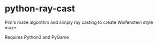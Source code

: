 # python-ray-cast

Pim's maze algorithm and simply ray casting to create Wolfenstein style maze.

Requires Python3 and PyGame

